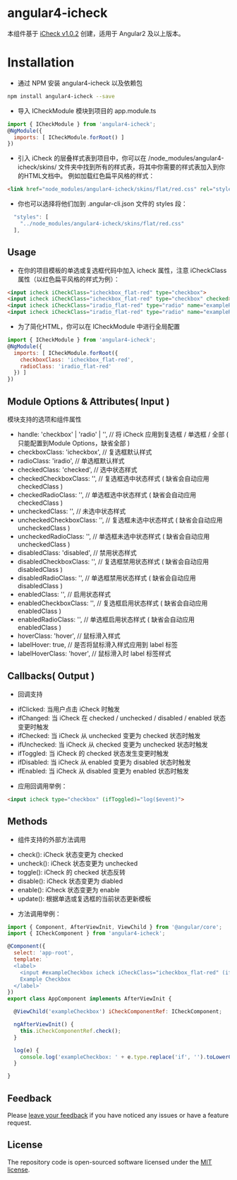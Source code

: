 # angular4-icheck
本组件基于 [iCheck v1.0.2](`https://github.com/fronteed/iCheck`) 创建，适用于 Angular2 及以上版本。

# Installation
* 通过 NPM 安装 angular4-icheck 以及依赖包
```bash
npm install angular4-icheck --save
```

* 导入 ICheckModule 模块到项目的 app.module.ts
```javascript
import { ICheckModule } from 'angular4-icheck';
@NgModule({
  imports: [ ICheckModule.forRoot() ]
})
```

* 引入 iCheck 的层叠样式表到项目中，你可以在 /node_modules/angular4-icheck/skins/ 文件夹中找到所有的样式表，将其中你需要的样式表加入到你的HTML文档中。 例如加载红色扁平风格的样式：
```html
<link href="node_modules/angular4-icheck/skins/flat/red.css" rel="stylesheet">
```
* 你也可以选择将他们加到 .angular-cli.json 文件的 styles 段：
```javascript
  "styles": [
    "../node_modules/angular4-icheck/skins/flat/red.css"
  ],
```

## Usage
* 在你的项目模板的单选或复选框代码中加入 icheck 属性，注意 iCheckClass 属性（以红色扁平风格的样式为例）：
```html
<input icheck iCheckClass="icheckbox_flat-red" type="checkbox">
<input icheck iCheckClass="icheckbox_flat-red" type="checkbox" checked>
<input icheck iCheckClass="iradio_flat-red" type="radio" name="exampleRadio">
<input icheck iCheckClass="iradio_flat-red" type="radio" name="exampleRadio" checked>
```
* 为了简化HTML，你可以在 ICheckModule 中进行全局配置
```javascript
import { ICheckModule } from 'angular4-icheck';
@NgModule({
  imports: [ ICheckModule.forRoot({
    checkboxClass: 'icheckbox_flat-red',
    radioClass: 'iradio_flat-red'
  }) ]
})
```

## Module Options & Attributes( Input )
模块支持的选项和组件属性
- handle: 'checkbox' | 'radio' | '', // 将 iCheck 应用到复选框 / 单选框 / 全部 ( 只能配置到Module Options，缺省全部 )
- checkboxClass: 'icheckbox', // 复选框默认样式
- radioClass: 'iradio', // 单选框默认样式
- checkedClass: 'checked', // 选中状态样式
- checkedCheckboxClass: '', // 复选框选中状态样式 ( 缺省会自动应用 checkedClass )
- checkedRadioClass: '', // 单选框选中状态样式 ( 缺省会自动应用 checkedClass )
- uncheckedClass: '', // 未选中状态样式
- uncheckedCheckboxClass: '', // 复选框未选中状态样式 ( 缺省会自动应用 uncheckedClass )
- uncheckedRadioClass: '', // 单选框未选中状态样式 ( 缺省会自动应用 uncheckedClass )
- disabledClass: 'disabled', // 禁用状态样式
- disabledCheckboxClass: '', // 复选框禁用状态样式 ( 缺省会自动应用 disabledClass )
- disabledRadioClass: '', // 单选框禁用状态样式 ( 缺省会自动应用 disabledClass )
- enabledClass: '', // 启用状态样式
- enabledCheckboxClass: '', // 复选框启用状态样式 ( 缺省会自动应用 enabledClass )
- enabledRadioClass: '', // 单选框启用状态样式 ( 缺省会自动应用 enabledClass )
- hoverClass: 'hover', // 鼠标滑入样式
- labelHover: true, // 是否将鼠标滑入样式应用到 label 标签
- labelHoverClass: 'hover', // 鼠标滑入时 label 标签样式

## Callbacks( Output )
* 回调支持
- ifClicked: 当用户点击 iCheck 时触发
- ifChanged: 当 iCheck 在 checked / unchecked / disabled / enabled 状态变更时触发
- ifChecked: 当 iCheck 从 unchecked 变更为 checked 状态时触发
- ifUnchecked: 当 iCheck 从 checked 变更为 unchecked 状态时触发
- ifToggled: 当 iCheck 的 checked 状态发生变更时触发
- ifDisabled: 当 iCheck 从 enabled 变更为 disabled 状态时触发
- ifEnabled: 当 iCheck 从 disabled 变更为 enabled 状态时触发
* 应用回调用举例：
```html
<input icheck type="checkbox" (ifToggled)="log($event)">
```

## Methods
* 组件支持的外部方法调用
- check(): iCheck 状态变更为 checked
- uncheck(): iCheck 状态变更为 unchecked
- toggle(): iCheck 的 checked 状态反转
- disable(): iCheck 状态变更为 diabled
- enable(): iCheck 状态变更为 enable
- update(): 根据单选或复选框的当前状态更新模板
* 方法调用举例：
```javascript
import { Component, AfterViewInit, ViewChild } from '@angular/core';
import { ICheckComponent } from 'angular4-icheck';

@Component({
  select: 'app-root',
  template: `
  <label>
    <input #exampleCheckbox icheck iCheckClass="icheckbox_flat-red" (ifChecked)="log($event)" type="checkbox">
    Example Checkbox
  </label>`
})
export class AppComponent implements AfterViewInit {

  @ViewChild('exampleCheckbox') iCheckComponentRef: ICheckComponent;

  ngAfterViewInit() {
    this.iCheckComponentRef.check();
  }

  log(e) {
    console.log('exampleCheckbox: ' + e.type.replace('if', '').toLowerCase());
  }

}
```

## Feedback

Please [leave your feedback](https://github.com/yiller/angular4-icheck/issues) if you have noticed any issues or have a feature request.

## License

The repository code is open-sourced software licensed under the [MIT license](http://opensource.org/licenses/MIT).
